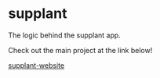 # supplant

The logic behind the supplant app.

Check out the main project at the link below!

[supplant-website](https://github.com/allanhechen/supplant-website)
